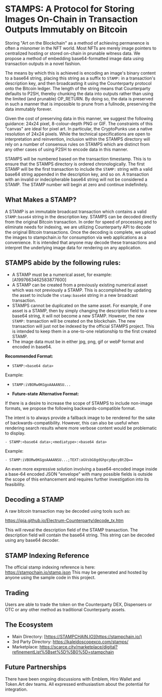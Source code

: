 
# STAMPS: A Protocol for Storing Images On-Chain in Transaction Outputs Immutably on Bitcoin

Storing "Art on the Blockchain" as a method of achieving permanence is often a misnomer in the NFT world. Most NFTs are merely image pointers to centralized hosting or stored on-chain in prunable witness data. We propose a method of embedding base64-formatted image data using transaction outputs in a novel fashion.

The means by which this is achieved is encoding an image's binary content to a base64 string, placing this string as a suffix to `STAMP:` in a transaction's description key, and then broadcasting it using the Counterparty protocol onto the Bitcoin ledger. The length of the string means that Counterparty defaults to P2SH, thereby chunking the data into outputs rather than using the limited (and prunable) OP_RETURN. By doing so, the data is preserved in such a manner that is impossible to prune from a fullnode, preserving the data immutably forever.

Given the cost of preserving data in this manner, we suggest the following guidance: 24x24 pixel, 8-colour-depth PNG or GIF. The constraints of this "canvas" are ideal for pixel art. In particular, the CryptoPunks use a native resolution of 24x24 pixels. While the technical specifications are open to interpretation and reinvention, inclusion within the STAMPS directory will rely on a number of consensus rules on STAMPS which are distinct from any other cases of using P2SH to encode data in this manner.

STAMPS will be numbered based on the transaction timestamp. This is to ensure that the STAMPS directory is ordered chronologically. The first STAMP will be the first transaction to include the `STAMP:` string with a valid base64 string appended in the description key, and so on. A transaction with an invalid or indecipherable base64 string will not be considered a STAMP. The STAMP number will begin at zero and continue indefinitely.

## What Makes a STAMP?

A STAMP is an immutable broadcast transaction which contains a valid `STAMP:base64` string in the description key. STAMPS can be decoded directly from the original Bitcoin transaction. In order for speed of processing and to eliminate needs for indexing, we are utilizing Counterparty API to decode the original Bitcoin transactions. Once the decoding is complete, we upload the images to stampchain.io for consumption via web applications as a convenience. It is intended that anyone may decode these transactions and interpret the underlying image data for rendering on any application. 

## STAMPS abide by the following rules:


- A STAMP must be a numerical asset, for example: [A1997663462583877600]
- A STAMP can be created from a previously existing numerical asset which was not previously a STAMP. This is accomplished by updating the asset to include the `stamp:base64` string in a new broadcast transaction.
- STAMPS cannot be duplicated on the same asset. For example, if one asset is a STAMP, then by simply changing the description field to a new base64 string, it will not become a new STAMP. However, the new `STAMP:` transaction will be created on the blockchain. The new transaction will just not be indexed by the official STAMPS project. This is intended to keep them in a one-to-one relationship to the first created STAMP.
- The image data must be in either jpg, png, gif or webP format and encoded in base64.

**Recommended Format:**

  - `STAMP:<base64 data>`

Example:

  - `STAMP:iVBORw0KGgoAAAANSU...`

- **Future-state Alternative Format:**

If there is a desire to increase the scope of STAMPS to include non-image formats, we propose the following backwards-compatible format.

The intent is to always provide a fallback image to be rendered for the sake of backwards-compatibility. However, this can also be useful when rendering search results where more verbose content would be problematic to display.

    - STAMP:<base64 data>;<mediatype>:<base64 data>
    
Example:
    
    - STAMP:iVBORw0KGgoAAAANSU...;TEXT:aGVsbG8gdGhpcyBpcyBtZQ==
    
An even more expressive solution involving a base64-encoded image inside a base-64 encoded JSON "envelope" with many possible fields is outside the scope of this enhancement and requires further investigation into its feasibility.

## Decoding a STAMP

A raw bitcoin transaction may be decoded using tools such as:

https://jpja.github.io/Electrum-Counterparty/decode_tx.htm

This will reveal the description field of the STAMP transaction. The description field will contain the base64 string. This string can be decoded using any base64 decoder. 

## STAMP Indexing Reference

The official stamp indexing reference is here: https://stampchain.io/stamp.json This may be generated and hosted by anyone using the sample code in this project. 

## Trading

Users are able to trade the token on the Counterparty DEX, Dispensers or OTC or any other method as traditional Counterparty assets.

## The Ecosystem

- Main Directory: [https://STAMPCHAIN.IO](https://stampchain.io/)
- 3rd Party Directory: https://kaleidoscopexcp.com/stamps/
- Marketplace: https://scarce.city/marketplace/digital?refinementList%5Bset%5D%5B0%5D=stampchain

## Future Partnerships

There have been ongoing discussions with Emblem, Hiro Wallet and Token.Art dev teams. All expressed enthusiastism about the potential for integration.

